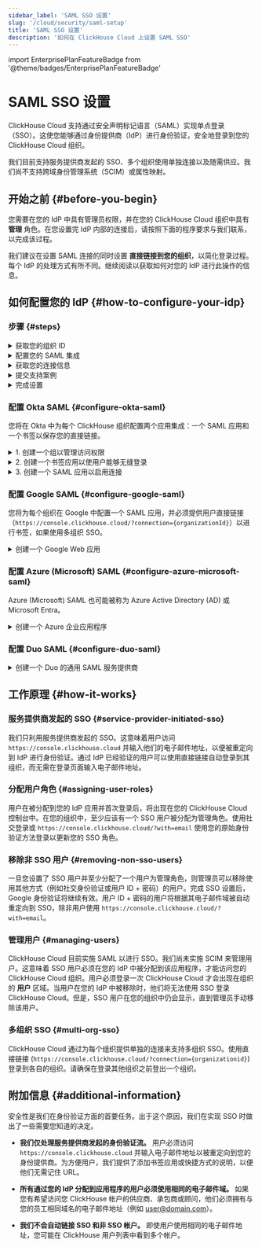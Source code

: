 ```yaml
---
sidebar_label: 'SAML SSO 设置'
slug: '/cloud/security/saml-setup'
title: 'SAML SSO 设置'
description: '如何在 ClickHouse Cloud 上设置 SAML SSO'
---
```


import EnterprisePlanFeatureBadge from '@theme/badges/EnterprisePlanFeatureBadge' 


# SAML SSO 设置

<EnterprisePlanFeatureBadge feature="SAML SSO"/>

ClickHouse Cloud 支持通过安全声明标记语言（SAML）实现单点登录（SSO）。这使您能够通过身份提供商（IdP）进行身份验证，安全地登录到您的 ClickHouse Cloud 组织。

我们目前支持服务提供商发起的 SSO、多个组织使用单独连接以及随需供应。我们尚不支持跨域身份管理系统（SCIM）或属性映射。

## 开始之前 {#before-you-begin}

您需要在您的 IdP 中具有管理员权限，并在您的 ClickHouse Cloud 组织中具有 **管理** 角色。在您设置完 IdP 内部的连接后，请按照下面的程序要求与我们联系，以完成该过程。

我们建议在设置 SAML 连接的同时设置 **直接链接到您的组织**，以简化登录过程。每个 IdP 的处理方式有所不同。继续阅读以获取如何对您的 IdP 进行此操作的信息。

## 如何配置您的 IdP {#how-to-configure-your-idp}

### 步骤 {#steps}

<details>
   <summary>  获取您的组织 ID  </summary>
   
   所有设置都需要您的组织 ID。要获取您的组织 ID：
   
   1. 登录到您的 [ClickHouse Cloud](https://console.clickhouse.cloud) 组织。
   
      <img src='https://github.com/ClickHouse/clickhouse-docs/assets/110556185/0cb69e9e-1506-4eb4-957d-f104d8c15f3a'
           class="image"
           alt="组织 ID"
           style={{width: '60%', display: 'inline'}} />
      
   3. 在左下角，点击 **组织** 下的您的组织名称。
   
   4. 在弹出菜单中，选择 **组织详情**。
   
   5. 记下您的 **组织 ID** 以便在下面使用。
      
</details>

<details> 
   <summary>  配置您的 SAML 集成  </summary>
   
   ClickHouse 使用服务提供商发起的 SAML 连接。这意味着您可以通过 https://console.clickhouse.cloud 或通过直接链接登录。我们目前不支持身份提供商发起的连接。基本 SAML 配置包括以下内容：

   - SSO URL 或 ACS URL:  `https://auth.clickhouse.cloud/login/callback?connection={organizationid}` 

   - 受众 URI 或实体 ID: `urn:auth0:ch-production:{organizationid}` 

   - 应用程序用户名: `email`

   - 属性映射: `email = user.email`

   - 访问您组织的直接链接: `https://console.clickhouse.cloud/?connection={organizationid}` 


   有关具体配置步骤，请参阅下面的特定身份提供商。
   
</details>

<details>
   <summary>  获取您的连接信息  </summary>

   获取您的身份提供商 SSO URL 和 x.509 证书。有关如何检索此信息，请参阅下面的特定身份提供商。

</details>

<details>
   <summary>  提交支持案例 </summary>
   
   1. 返回 ClickHouse Cloud 控制台。
      
   2. 在左侧选择 **帮助**，然后选择支持子菜单。
   
   3. 点击 **新建案例**。
   
   4. 输入主题 "SAML SSO 设置"。
   
   5. 在描述中，粘贴从上面的说明中收集的任何链接，并将证书附加到票据中。
   
   6. 请告知我们哪些域应该允许进行此连接（例如 domain.com、domain.ai 等）。
   
   7. 创建新案例。
   
   8. 我们将在 ClickHouse Cloud 中完成设置，并在准备好进行测试时通知您。

</details>

<details>
   <summary>  完成设置  </summary>

   1. 在您的身份提供商中分配用户访问权限。 

   2. 通过 https://console.clickhouse.cloud 登录到 ClickHouse 或您在上面“配置您的 SAML 集成”中配置的直接链接。用户最初被分配为“开发者”角色，具备组织的只读访问权限。

   3. 注销 ClickHouse 组织。 

   4. 使用您的原始身份验证方法登录，以将管理角色分配给您的新 SSO 帐户。
   - 对于电子邮件 + 密码帐户，请使用 `https://console.clickhouse.cloud/?with=email`。
   - 对于社交登录，请单击适当的按钮（**使用 Google 登录**或 **使用 Microsoft 登录**）。

   5. 使用您的原始身份验证方法注销，并通过 https://console.clickhouse.cloud 或者您在上面“配置您的 SAML 集成”中配置的直接链接重新登录。

   6. 删除任何非 SAML 用户，以强制组织使用 SAML。今后用户将通过您的身份提供商分配。
   
</details>

### 配置 Okta SAML {#configure-okta-saml}

您将在 Okta 中为每个 ClickHouse 组织配置两个应用集成：一个 SAML 应用和一个书签以保存您的直接链接。

<details>
   <summary>  1. 创建一个组以管理访问权限  </summary>
   
   1. 以 **管理员** 身份登录到您的 Okta 实例。

   2. 在左侧选择 **组**。

   3. 点击 **添加组**。

   4. 输入组的名称和描述。该组将用于在 SAML 应用和其相关书签应用之间保持用户一致性。

   5. 点击 **保存**。

   6. 点击您创建的组的名称。

   7. 点击 **分配人员** ，分配您希望拥有访问此 ClickHouse 组织权限的用户。

</details>

<details>
   <summary>  2. 创建一个书签应用以使用户能够无缝登录  </summary>
   
   1. 在左侧选择 **应用程序**，然后选择 **应用程序** 子标题。
   
   2. 点击 **浏览应用目录**。
   
   3. 搜索并选择 **书签应用**。
   
   4. 点击 **添加集成**。
   
   5. 为应用选择一个标签。
   
   6. 输入 URL 为 `https://console.clickhouse.cloud/?connection={organizationid}`
   
   7. 转到 **分配** 选项卡，添加您创建的组。
   
</details>

<details>
   <summary>  3. 创建一个 SAML 应用以启用连接  </summary>
   
   1. 在左侧选择 **应用程序**，然后选择 **应用程序** 子标题。
   
   2. 点击 **创建应用集成**。
   
   3. 选择 SAML 2.0 并点击下一步。
   
   4. 输入您的应用程序名称，勾选 **不向用户显示应用程序图标** 旁边的框，然后点击 **下一步**。 
   
   5. 使用以下值填充 SAML 设置屏幕。
   
      | 字段                          | 值 |
      |--------------------------------|-------|
      | 单点登录 URL                  | `https://auth.clickhouse.cloud/login/callback?connection={organizationid}` |
      | 受众 URI (SP 实体 ID)        | `urn:auth0:ch-production:{organizationid}` |
      | 默认 RelayState              | 留空       |
      | 名称 ID 格式                 | 未指定       |
      | 应用程序用户名               | 电子邮件             |
      | 更新应用程序用户名方式      | 创建并更新 |
   
   7. 输入以下属性声明。

      | 名称    | 名称格式   | 值      |
      |---------|---------------|------------|
      | email   | 基本         | user.email |
   
   9. 点击 **下一步**。
   
   10. 在反馈屏幕上输入请求的信息并点击 **完成**。
   
   11. 转到 **分配** 选项卡，添加您创建的组。
   
   12. 在新应用程序的 **单点登录** 选项卡上，点击 **查看 SAML 设置说明** 按钮。 
   
         <img src='https://github.com/ClickHouse/clickhouse-docs/assets/110556185/8d316548-5fb7-4d3a-aad9-5d025c51f158'
              class="image"
              alt="Okta SAML 设置说明"
              style={{width: '60%', display: 'inline'}} />
   
   13. 收集这三项内容，并前往上面的“提交支持案例”以完成过程。
     - 身份提供商单点登录 URL
     - 身份提供商发行者
     - X.509 证书
   
</details>


### 配置 Google SAML {#configure-google-saml}

您将为每个组织在 Google 中配置一个 SAML 应用，并必须提供用户直接链接（`https://console.clickhouse.cloud/?connection={organizationId}`）以进行书签，如果使用多组织 SSO。

<details>
   <summary>  创建一个 Google Web 应用  </summary>
   
   1. 访问您的 Google 管理控制台 (admin.google.com)。

   <img src='https://github.com/ClickHouse/clickhouse-docs/assets/110556185/b931bd12-2fdf-4e25-b0b5-1170bbd20760'
        class="image"
        alt="Google SAML 应用"
        style={{width: '60%', display: 'inline'}} />

   2. 点击左侧的 **应用程序**，然后选择 **Web 和移动应用**。
   
   3. 点击顶部菜单中的 **添加应用**，然后选择 **添加自定义 SAML 应用**。
   
   4. 输入应用名称并点击 **继续**。
   
   5. 收集这两个项目并到上面“提交支持案例”提交信息给我们。注意：如果您在复制此数据之前完成设置，请点击应用主屏幕上的 **下载元数据** 以获取 X.509 证书。
     - SSO URL
     - X.509 证书
   
   7. 输入下面的 ACS URL 和实体 ID。
   
      | 字段     | 值 |
      |-----------|-------|
      | ACS URL   | `https://auth.clickhouse.cloud/login/callback?connection={organizationid}` |
      | 实体 ID   | `urn:auth0:ch-production:{organizationid}` |
   
   8. 勾选 “已签名的响应” 选项。
   
   9. 为名称 ID 格式选择 **EMAIL**，并保持名称 ID 为 **基本信息 > 主要电子邮件**。
   
   10. 点击 **继续**。
   
   11. 输入以下属性映射：
       
      | 字段             | 值         |
      |-------------------|---------------|
      | 基本信息          | 主要电子邮件 |
      | 应用属性         | email         |
       
   13. 点击 **完成**。
   
   14. 为了启用该应用，点击 **关闭**，然后更改设置为 **开启**。还可以通过选择屏幕左侧的选项，将访问权限限制为组或组织单位。
       
</details>

### 配置 Azure (Microsoft) SAML {#configure-azure-microsoft-saml}

Azure (Microsoft) SAML 也可能被称为 Azure Active Directory (AD) 或 Microsoft Entra。

<details>
   <summary>  创建一个 Azure 企业应用程序 </summary>
   
   您将为每个组织设置一个应用集成，具有单独的单点登录 URL。
   
   1. 登录到 Microsoft Entra 管理中心。
   
   2. 在左侧导航到 **应用程序 > 企业** 应用程序。
   
   3. 点击顶部菜单中的 **新建应用程序**。
   
   4. 点击顶部菜单中的 **创建您自己的应用程序**。
   
   5. 输入名称并选择 **集成您在画廊中找不到的任何其他应用程序（非画廊）** ，然后点击 **创建**。
   
      <img src='https://github.com/ClickHouse/clickhouse-docs/assets/110556185/5577b3ed-56e0-46b9-a9f7-80aa27f9a97a'
           class="image"
           alt="Azure 非画廊应用"
           style={{width: '60%', display: 'inline'}} />
   
   6. 点击左侧的 **用户和组** 并分配用户。
   
   7. 点击左侧的 **单点登录**。
   
   8. 点击 **SAML**。
   
   9. 使用以下设置填充基本 SAML 配置屏幕。
   
      | 字段                      | 值 |
      |---------------------------|-------|
      | 标识符 (实体 ID)          | `urn:auth0:ch-production:{organizationid}` |
      | 回复 URL (断言消费者服务 URL) | `https://auth.clickhouse.cloud/login/callback?connection={organizationid}` |
      | 登录 URL                  | `https://console.clickhouse.cloud/?connection={organizationid}` |
      | Relay State               | 空白 |
      | 登出 URL                 | 空白 |
   
   11. 在属性和声明下添加 (A) 或更新 (U) 以下内容：
   
       | 声明名称                           | 格式        | 源属性 |
       |--------------------------------------|---------------|------------------|
       | (U) 唯一用户标识符 (名称 ID)        | 电子邮件地址 | user.mail        |
       | (A) email                            | 基本         | user.mail        |
       | (U) /identity/claims/name            | 省略       | user.mail        |
   
         <img src='https://github.com/ClickHouse/clickhouse-docs/assets/110556185/b59af49f-4cdc-47f4-99e0-fe4a7ffbceda'
              class="image"
              alt="属性和声明"
              style={{width: '60%', display: 'inline'}} />
   
   12. 收集这两项内容并前往上面的“提交支持案例”以完成过程：
     - 登录 URL
     - 证书 (Base64)

</details>

### 配置 Duo SAML {#configure-duo-saml}

<details>
   <summary> 创建一个 Duo 的通用 SAML 服务提供商 </summary>
   
   1. 按照 [Duo 单点登录服务提供商的通用 SAML 说明](https://duo.com/docs/sso-generic)。 
   
   2. 使用以下 Bridge 属性映射：

      |  Bridge 属性  |  ClickHouse 属性  | 
      |:-------------------|:-----------------------|
      | 电子邮件地址      | email                  |
   
   3. 使用以下值更新您在 Duo 的云应用：

      |  字段    |  值                                     |
      |:----------|:-------------------------------------------|
      | 实体 ID | `urn:auth0:ch-production:{organizationid}` |
      | 断言消费者服务 (ACS) URL | `https://auth.clickhouse.cloud/login/callback?connection={organizationid}` |
      | 服务提供商登录 URL |  `https://console.clickhouse.cloud/?connection={organizationid}` |

   4. 收集这两项内容并前往上面的“提交支持案例”以完成过程：
      - 单点登录 URL
      - 证书
   
</details>


## 工作原理 {#how-it-works}

### 服务提供商发起的 SSO {#service-provider-initiated-sso}

我们只利用服务提供商发起的 SSO。这意味着用户访问 `https://console.clickhouse.cloud` 并输入他们的电子邮件地址，以便被重定向到 IdP 进行身份验证。通过 IdP 已经验证的用户可以使用直接链接自动登录到其组织，而无需在登录页面输入电子邮件地址。

### 分配用户角色 {#assigning-user-roles}

用户在被分配到您的 IdP 应用并首次登录后，将出现在您的 ClickHouse Cloud 控制台中。在您的组织中，至少应该有一个 SSO 用户被分配为管理角色。使用社交登录或 `https://console.clickhouse.cloud/?with=email` 使用您的原始身份验证方法登录以更新您的 SSO 角色。

### 移除非 SSO 用户 {#removing-non-sso-users}

一旦您设置了 SSO 用户并至少分配了一个用户为管理角色，则管理员可以移除使用其他方式（例如社交身份验证或用户 ID + 密码）的用户。完成 SSO 设置后，Google 身份验证将继续有效。用户 ID + 密码的用户将根据其电子邮件域被自动重定向到 SSO，除非用户使用 `https://console.clickhouse.cloud/?with=email`。

### 管理用户 {#managing-users}

ClickHouse Cloud 目前实施 SAML 以进行 SSO。我们尚未实施 SCIM 来管理用户。这意味着 SSO 用户必须在您的 IdP 中被分配到该应用程序，才能访问您的 ClickHouse Cloud 组织。用户必须登录一次 ClickHouse Cloud 才会出现在组织的 **用户** 区域。当用户在您的 IdP 中被移除时，他们将无法使用 SSO 登录 ClickHouse Cloud。但是，SSO 用户在您的组织中仍会显示，直到管理员手动移除该用户。

### 多组织 SSO {#multi-org-sso}

ClickHouse Cloud 通过为每个组织提供单独的连接来支持多组织 SSO。使用直接链接 (`https://console.clickhouse.cloud/?connection={organizationid}`) 登录到各自的组织。请确保在登录其他组织之前登出一个组织。

## 附加信息 {#additional-information}

安全性是我们在身份验证方面的首要任务。出于这个原因，我们在实现 SSO 时做出了一些需要您知道的决定。

- **我们仅处理服务提供商发起的身份验证流。** 用户必须访问 `https://console.clickhouse.cloud` 并输入电子邮件地址以被重定向到您的身份提供商。为方便用户，我们提供了添加书签应用或快捷方式的说明，以便他们无需记住 URL。

- **所有通过您的 IdP 分配到应用程序的用户必须使用相同的电子邮件域。** 如果您有希望访问您 ClickHouse 帐户的供应商、承包商或顾问，他们必须拥有与您的员工相同域名的电子邮件地址（例如 user@domain.com）。

- **我们不会自动链接 SSO 和非 SSO 帐户。** 即使用户使用相同的电子邮件地址，您可能在 ClickHouse 用户列表中看到多个帐户。
